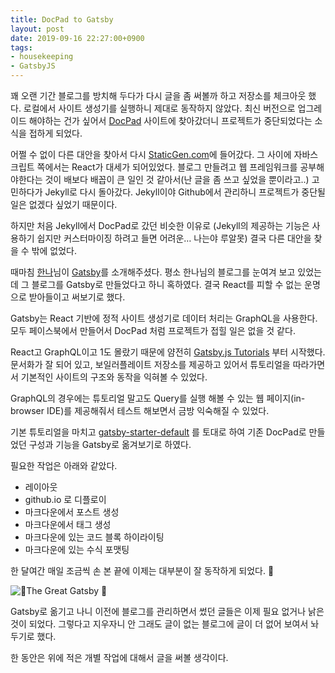 ```yaml
---
title: DocPad to Gatsby
layout: post
date: 2019-09-16 22:27:00+0900
tags:
- housekeeping
- GatsbyJS
---
```


꽤 오랜 기간 블로그를 방치해 두다가 다시 글을 좀 써볼까 하고 저장소를 체크아웃 했다. 로컬에서 사이트 생성기를 실행하니 제대로 동작하지 않았다. 최신 버전으로 업그레이드 해야하는 건가 싶어서 [DocPad](https://docpad.bevry.me/) 사이트에 찾아갔더니 프로젝트가 중단되었다는 소식을 접하게 되었다.

어쩔 수 없이 다른 대안을 찾아서 다시 [StaticGen.com](https://www.staticgen.com/)에 들어갔다. 그 사이에 자바스크립트 쪽에서는 React가 대세가 되어있었다. 블로그 만들려고 웹 프레임워크를 공부해야한다는 것이 배보다 배꼽이 큰 일인 것 같아서(난 글을 좀 쓰고 싶었을 뿐이라고..) 고민하다가 Jekyll로 다시 돌아갔다. Jekyll이야 Github에서 관리하니 프로젝트가 중단될 일은 없겠다 싶었기 때문이다.

하지만 처음 Jekyll에서 DocPad로 갔던 비슷한 이유로 (Jekyll의 제공하는 기능은 사용하기 쉽지만 커스터마이징 하려고 들면 어려운… 나는야 루알못) 결국 다른 대안을 찾을 수 밖에 없었다.

때마침 [한나](https://jyhwng.github.io/)님이 [Gatsby](https://www.gatsbyjs.org/)를 소개해주셨다. 평소 한나님의 블로그를 눈여겨 보고 있었는데 그 블로그를 Gatsby로 만들었다고 하니 혹하였다. 결국 React를 피할 수 없는 운명으로 받아들이고 써보기로 했다.

Gatsby는 React 기반에 정적 사이트 생성기로 데이터 처리는 GraphQL을 사용한다. 모두 페이스북에서 만들어서 DocPad 처럼 프로젝트가 접힐 일은 없을 것 같다.

React고 GraphQL이고 1도 몰랐기 때문에 얌전히 [Gatsby.js Tutorials](https://www.gatsbyjs.org/tutorial/) 부터 시작했다. 문서화가 잘 되어 있고, 보일러플레이트 저장소를 제공하고 있어서 튜토리얼을 따라가면서 기본적인 사이트의 구조와 동작을 익혀볼 수 있었다.

GraphQL의 경우에는 튜토리얼 말고도 Query를 실행 해볼 수 있는 웹 페이지(in-browser IDE)를 제공해줘서 테스트 해보면서 금방 익숙해질 수 있었다.

기본 튜토리얼을 마치고 [gatsby-starter-default](https://www.gatsbyjs.org/starters/gatsbyjs/gatsby-starter-default/) 를 토대로 하여 기존 DocPad로 만들었던 구성과 기능을 Gatsby로 옮겨보기로 하였다.

필요한 작업은 아래와 같았다.

* 레이아웃
* github.io 로 디플로이
* 마크다운에서 포스트 생성
* 마크다운에서 태그 생성
* 마크다운에 있는 코드 블록 하이라이팅
* 마크다운에 있는 수식 포맷팅

한 달여간 매일 조금씩 손 본 끝에 이제는 대부분이 잘 동작하게 되었다. 👏

![🎉The Great Gatsby 🎉](https://media.giphy.com/media/rY93u9tQbybks/giphy.gif)

Gatsby로 옮기고 나니 이전에 블로그를 관리하면서 썼던 글들은 이제 필요 없거나 낡은 것이 되었다. 그렇다고 지우자니 안 그래도 글이 없는 블로그에 글이 더 없어 보여서 놔두기로 했다.

한 동안은 위에 적은 개별 작업에 대해서 글을 써볼 생각이다.
